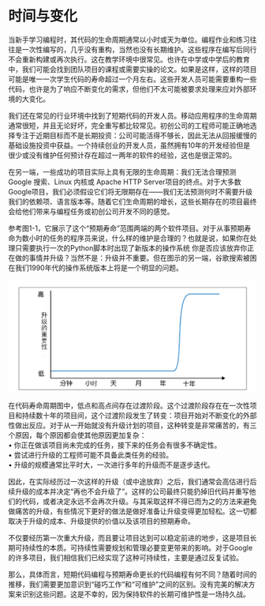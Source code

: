 # 时间与变化
当新手学习编程时，其代码的生命周期通常以小时或天为单位。编程作业和练习往往是一次性编写的，几乎没有重构，当然也没有长期维护。这些程序在编写后同行不会重新构建或再次执行。这在教学环境中很常见。也许在中学或中学后的教育中，我们可能会找到团队项目的课程或需要实操的论文。如果是这样，这样的项目可能是唯一一次学生代码的寿命超过一个月左右。这些开发人员可能需要重构一些代码，也许是为了响应不断变化的需求，但他们不太可能被要求处理来应对外部环境的大变化。

我们还在常见的行业环境中找到了短期代码的开发人员。移动应用程序的生命周期通常很短，并且无论好坏，完全重写都比较常见。初创公司的工程师可能正确地选择专注于近期目标而不是长期投资：公司可能活得不够长，因此无法从回报缓慢的基础设施投资中获益。一个持续创业的开发人员，虽然拥有10年的开发经验但是很少或没有维护任何预计存在超过一两年的软件的经验，这也是很正常的。

在另一端，一些成功的项目实际上具有无限的生命周期：我们无法合理预测Google 搜索、Linux 内核或 Apache HTTP Server项目的终点。对于大多数Google项目，我们必须假设它们将无限期存在——我们无法预测何时不需要升级我们的依赖项、语言版本等。随着它们生命周期的增长，这些长期存在的项目最终会给他们带来与编程任务或初创公司开发不同的感觉。

参考图1-1，它展示了这个“预期寿命”范围两端的两个软件项目。对于从事预期寿命为数小时的任务的程序员来说，什么样的维护是合理的？也就是说，如果你在处理只需要执行一次的Python脚本时出现了新版本的操作系统
你是否应该放弃你正在做的事情并升级？当然不是：升级并不重要。但在图示的另一端，谷歌搜索被困在我们1990年代的操作系统版本上将是一个明显的问题。

![生命周期和升级的重要性](./resources/1-1.png)

在代码寿命周期图中，低点和高点间存在过渡阶段。这个过渡阶段存在在一次性项目和持续数十年的项目间，这个过渡阶段发生了转变：项目开始对不断变化的外部性做出反应。对于从一开始就没有升级计划的项目，这种转变是非常痛苦的，有三个原因，每个原因都会使其他原因更加复杂：  
• 你正在做该项目尚未完成的任务，接下来的任务会有很多不确定性。  
• 尝试进行升级的工程师可能不具备此类任务的经验。  
• 升级的规模通常比平时大，一次进行多年的升级而不是逐步迭代。  

因此，在实际经历过一次这样的升级（或中途放弃）之后，我们通常会高估进行后续升级的成本并决定“再也不会升级了”。这样的公司最终只能扔掉旧代码并重写他们的代码，或者决定永远不会再次升级。与其采取这样不得已而为之的方法来避免做痛苦的升级，有些情况下更好的做法是做好准备让升级变得更加轻松。这一切都取决于升级的成本、升级提供的价值以及该项目的预期寿命。    

不仅要经历第一次重大升级，而且要让项目达到可以稳定前进的地步，这是项目长期可持续性的本质。可持续性需要规划和管理必要变更带来的影响。对于Google的许多项目，我们相信我们已经实现了这种可持续性，主要是通过反复试验。  

那么，具体而言，短期代码编程与预期寿命更长的代码编程有何不同？随着时间的推移，我们需要更加意识到“碰巧工作”和“可维护”之间的区别。没有完美的解决方案来识别这些问题。这是不幸的，因为保持软件的长期可维护性是一场持久战。
